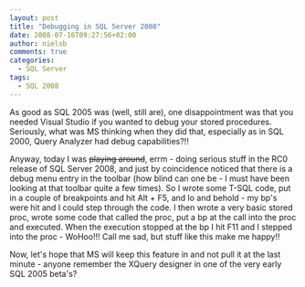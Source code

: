 ```yaml
---
layout: post
title: "Debugging in SQL Server 2008"
date: 2008-07-16T09:27:56+02:00
author: nielsb
comments: true
categories:
  - SQL Server
tags:
  - SQL 2008
---
```

As good as SQL 2005 was (well, still are), one disappointment was that you needed Visual Studio if you wanted to debug your stored procedures. Seriously, what was MS thinking when they did that, especially as in SQL 2000, Query Analyzer had debug capabilities?!!

<!--more-->

Anyway, today I was ~~playing around~~, errm - doing serious stuff in the RC0 release of SQL Server 2008, and just by coincidence noticed that there is a debug menu entry in the toolbar (how blind can one be - I must have been looking at that toolbar quite a few times). So I wrote some T-SQL code, put in a couple of breakpoints and hit Alt + F5, and lo and behold - my bp's were hit and I could step through the code. I then wrote a very basic stored proc, wrote some code that called the proc, put a bp at the call into the proc and executed. When the execution stopped at the bp I hit F11 and I stepped into the proc - WoHoo!!! Call me sad, but stuff like this make me happy!!

Now, let's hope that MS will keep this feature in and not pull it at the last minute - anyone remember the XQuery designer in one of the very early SQL 2005 beta's?
